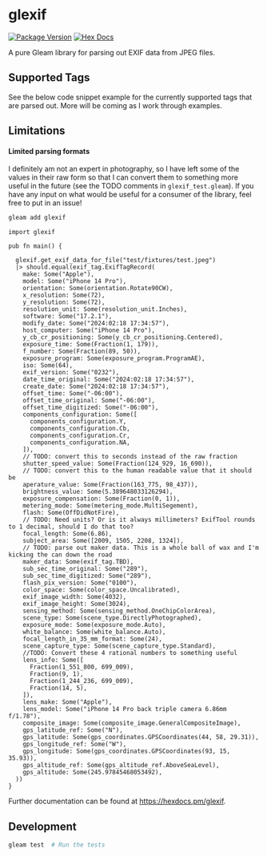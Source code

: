 # glexif

[![Package Version](https://img.shields.io/hexpm/v/glexif)](https://hex.pm/packages/glexif)
[![Hex Docs](https://img.shields.io/badge/hex-docs-ffaff3)](https://hexdocs.pm/glexif/)

A pure Gleam library for parsing out EXIF data from JPEG files.

## Supported Tags

See the below code snippet example for the currently supported tags that are parsed out. More will be coming as I work through examples.

## Limitations

#### Limited parsing formats

I definitely am not an expert in photography, so I have left some of the values in their raw form so that I can convert them to something more useful in the future (see the TODO comments in `glexif_test.gleam`). If you have any input on what would be useful for a consumer of the library, feel free to put in an issue!

```sh
gleam add glexif
```

```gleam
import glexif

pub fn main() {

  glexif.get_exif_data_for_file("test/fixtures/test.jpeg")
  |> should.equal(exif_tag.ExifTagRecord(
    make: Some("Apple"),
    model: Some("iPhone 14 Pro"),
    orientation: Some(orientation.Rotate90CW),
    x_resolution: Some(72),
    y_resolution: Some(72),
    resolution_unit: Some(resolution_unit.Inches),
    software: Some("17.2.1"),
    modify_date: Some("2024:02:18 17:34:57"),
    host_computer: Some("iPhone 14 Pro"),
    y_cb_cr_positioning: Some(y_cb_cr_positioning.Centered),
    exposure_time: Some(Fraction(1, 179)),
    f_number: Some(Fraction(89, 50)),
    exposure_program: Some(exposure_program.ProgramAE),
    iso: Some(64),
    exif_version: Some("0232"),
    date_time_original: Some("2024:02:18 17:34:57"),
    create_date: Some("2024:02:18 17:34:57"),
    offset_time: Some("-06:00"),
    offset_time_original: Some("-06:00"),
    offset_time_digitized: Some("-06:00"),
    components_configuration: Some([
      components_configuration.Y,
      components_configuration.Cb,
      components_configuration.Cr,
      components_configuration.NA,
    ]),
    // TODO: convert this to seconds instead of the raw fraction
    shutter_speed_value: Some(Fraction(124_929, 16_690)),
    // TODO: convert this to the human readable value that it should be
    aperature_value: Some(Fraction(163_775, 98_437)),
    brightness_value: Some(5.389648033126294),
    exposure_compensation: Some(Fraction(0, 1)),
    metering_mode: Some(metering_mode.MultiSegement),
    flash: Some(OffDidNotFire),
    // TODO: Need units? Or is it always millimeters? ExifTool rounds to 1 decimal, should I do that too?
    focal_length: Some(6.86),
    subject_area: Some([2009, 1505, 2208, 1324]),
    // TODO: parse out maker data. This is a whole ball of wax and I'm kicking the can down the road
    maker_data: Some(exif_tag.TBD),
    sub_sec_time_original: Some("289"),
    sub_sec_time_digitized: Some("289"),
    flash_pix_version: Some("0100"),
    color_space: Some(color_space.Uncalibrated),
    exif_image_width: Some(4032),
    exif_image_height: Some(3024),
    sensing_method: Some(sensing_method.OneChipColorArea),
    scene_type: Some(scene_type.DirectlyPhotographed),
    exposure_mode: Some(exposure_mode.Auto),
    white_balance: Some(white_balance.Auto),
    focal_length_in_35_mm_format: Some(24),
    scene_capture_type: Some(scene_capture_type.Standard),
    //TODO: Convert these 4 rational numbers to something useful
    lens_info: Some([
      Fraction(1_551_800, 699_009),
      Fraction(9, 1),
      Fraction(1_244_236, 699_009),
      Fraction(14, 5),
    ]),
    lens_make: Some("Apple"),
    lens_model: Some("iPhone 14 Pro back triple camera 6.86mm f/1.78"),
    composite_image: Some(composite_image.GeneralCompositeImage),
    gps_latitude_ref: Some("N"),
    gps_latitude: Some(gps_coordinates.GPSCoordinates(44, 58, 29.31)),
    gps_longitude_ref: Some("W"),
    gps_longitude: Some(gps_coordinates.GPSCoordinates(93, 15, 35.93)),
    gps_altitude_ref: Some(gps_altitude_ref.AboveSeaLevel),
    gps_altitude: Some(245.97845468053492),
  ))
}
```

Further documentation can be found at <https://hexdocs.pm/glexif>.

## Development

```sh
gleam test  # Run the tests
```
